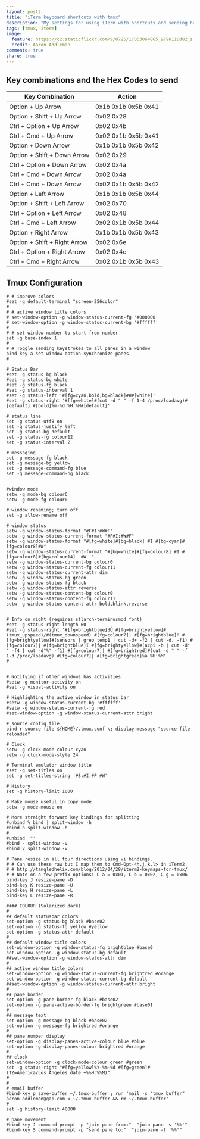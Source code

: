 ```yaml
---
layout: post2
title: "iTerm keyboard shortcuts with tmux"
description: "My settings for using iTerm with shortcuts and sending hexcodes to make movements faster"
tags: [tmux, iterm]
image:
  feature: https://c2.staticflickr.com/9/8725/17063064865_9798110d82_z.jpg
  credit: Aaron Addleman
comments: true
share: true
---
```


## Key combinations and the Hex Codes to send

| Key Combination| Action|
| ------------- | -----|
| Option + Up Arrow | 0x1b 0x1b 0x5b 0x41 |
| Option + Shift + Up Arrow | 0x02 0x28 |
| Ctrl + Option + Up Arrow | 0x02 0x4b |
| Ctrl + Cmd + Up Arrow | 0x02 0x1b 0x5b 0x41 |
| Option + Down Arrow | 0x1b 0x1b 0x5b 0x42 |
| Option + Shift + Down Arrow | 0x02 0x29 |
| Ctrl + Option + Down Arrow | 0x02 0x4a |
| Ctrl + Cmd + Down Arrow | 0x02 0x4a |
| Ctrl + Cmd + Down Arrow | 0x02 0x1b 0x5b 0x42 |
| Option + Left Arrow | 0x1b 0x1b 0x5b 0x44 |
| Option + Shift + Left Arrow | 0x02 0x70 |
| Ctrl + Option + Left Arrow | 0x02 0x48 |
| Ctrl + Cmd + Left Arrow | 0x02 0x1b 0x5b 0x44 |
| Option + Right Arrow | 0x1b 0x1b 0x5b 0x43 |
| Option + Shift + Right Arrow | 0x02 0x6e |
| Ctrl + Option + Right Arrow | 0x02 0x4c |
| Ctrl + Cmd + Right Arrow | 0x02 0x1b 0x5b 0x43 |

## Tmux Configuration

    # # improve colors
    #set -g default-terminal "screen-256color"
    #
    # # active window title colors
    # set-window-option -g window-status-current-fg '#000000'
    # set-window-option -g window-status-current-bg '#ffffff'
    #
    # # set window number to start from number
    set -g base-index 1
    #
    # # Toggle sending keystrokes to all panes in a window
    bind-key a set-window-option synchronize-panes
    #

    # Status Bar
    #set -g status-bg black
    #set -g status-bg white
    #set -g status-fg black
    #set -g status-interval 1
    #set -g status-left '#[fg=cyan,bold,bg=black]#H#[white]'
    #set -g status-right '#[fg=white]#(cut -d " " -f 1-4 /proc/loadavg)#[default] #[bold]%m-%d %H:%M#[default]'

    # status line
    set -g status-utf8 on
    set -g status-justify left
    set -g status-bg default
    set -g status-fg colour12
    set -g status-interval 2

    # messaging
    set -g message-fg black
    set -g message-bg yellow
    set -g message-command-fg blue
    set -g message-command-bg black


    #window mode
    setw -g mode-bg colour6
    setw -g mode-fg colour0

    # window renaming; turn off
    set -g allow-rename off

    # window status
    setw -g window-status-format "#F#I:#W#F"
    setw -g window-status-current-format "#F#I:#W#F"
    setw -g window-status-format "#[fg=white]#[bg=black] #I #[bg=cyan]#[fg=colour8]#W"
    setw -g window-status-current-format "#[bg=white]#[fg=colour8] #I #[fg=colour8]#[bg=colour14]  #W  "
    setw -g window-status-current-bg colour0
    setw -g window-status-current-fg colour11
    setw -g window-status-current-attr dim
    setw -g window-status-bg green
    setw -g window-status-fg black
    setw -g window-status-attr reverse
    setw -g window-status-content-bg colour0
    setw -g window-status-content-fg colour11
    setw -g window-status-content-attr bold,blink,reverse


    # Info on right (requires stlarch-terminusmod font)
    #set -g status-right-length 60
    #set -g status-right '#[fg=brightblue]ßÜ #[fg=brightyellow]#(tmux_upspeed)/#(tmux_downspeed) #[fg=colour7]| #[fg=brightblue]ª #[fg=brightyellow]#(sensors | grep temp1 | cut -d+ -f2 | cut -d. -f1) #[fg=colour7]| #[fg=brightblue]ï #[fg=brightyellow]#(acpi -b | cut -d" " -f4 | cut -d"%" -f1) #[fg=colour7]| #[fg=brightred]#(cut -d " " -f 1-3 /proc/loadavg) #[fg=colour7]| #[fg=brightgreen]%a %H:%M'
    #


    # Notifying if other windows has activities
    #setw -g monitor-activity on
    #set -g visual-activity on

    # Highlighting the active window in status bar
    #setw -g window-status-current-bg '#ffffff'
    #setw -g window-status-current-fg red
    #set-window-option -g window-status-current-attr bright

    # source config file
    bind r source-file ${HOME}/.tmux.conf \; display-message "source-file reloaded"

    # Clock
    setw -g clock-mode-colour cyan
    setw -g clock-mode-style 24

    # Terminal emulator window title
    #set -g set-titles on
    set -g set-titles-string '#S:#I.#P #W'

    # History
    set -g history-limit 1000

    # Make mouse useful in copy mode
    setw -g mode-mouse on

    # More straight forward key bindings for splitting
    #unbind % bind | split-window -h
    #bind h split-window -h
    #
    #unbind '"'
    #bind - split-window -v
    #bind v split-window -v

    # Pane resize in all four directions using vi bindings.
    # # Can use these raw but I map them to Cmd-Opt-<h,j,k,l> in iTerm2.
    # # http://tangledhelix.com/blog/2012/04/28/iterm2-keymaps-for-tmux/
    # # Note on a few prefix options: C-a = 0x01, C-b = 0x02, C-g = 0x06
    bind-key J resize-pane -D
    bind-key K resize-pane -U
    bind-key H resize-pane -L
    bind-key L resize-pane -R

    #### COLOUR (Solarized dark)
    #
    ## default statusbar colors
    set-option -g status-bg black #base02
    set-option -g status-fg yellow #yellow
    set-option -g status-attr default
    #
    ## default window title colors
    set-window-option -g window-status-fg brightblue #base0
    set-window-option -g window-status-bg default
    ##set-window-option -g window-status-attr dim
    #
    ## active window title colors
    set-window-option -g window-status-current-fg brightred #orange
    set-window-option -g window-status-current-bg default
    ##set-window-option -g window-status-current-attr bright
    #
    ## pane border
    set-option -g pane-border-fg black #base02
    set-option -g pane-active-border-fg brightgreen #base01
    #
    ## message text
    set-option -g message-bg black #base02
    set-option -g message-fg brightred #orange
    #
    ## pane number display
    set-option -g display-panes-active-colour blue #blue
    set-option -g display-panes-colour brightred #orange
    #
    ## clock
    set-window-option -g clock-mode-colour green #green
    set -g status-right "#[fg=yellow]%Y-%m-%d #[fg=green]#(TZ=America/Los_Angeles date +%%H:%%M)"
    #
    #
    # email buffer
    #bind-key p save-buffer ~/.tmux-buffer ; run 'mail -s "tmux buffer" aaron_addleman@gap.com < ~/.tmux_buffer && rm ~/.tmux-buffer'
    #
    set -g history-limit 40000

    # pane movement
    #bind-key J command-prompt -p "join pane from:"  "join-pane -s '%%'"
    #bind-key S command-prompt -p "send pane to:"  "join-pane -t '%%'"
